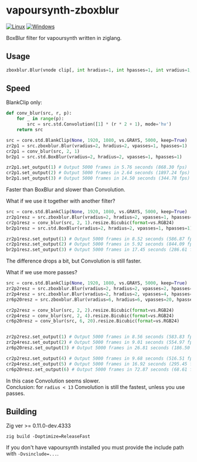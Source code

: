 # vapoursynth-zboxblur
[![Linux](https://github.com/dnjulek/vapoursynth-zboxblur/actions/workflows/linux-build.yml/badge.svg)](https://github.com/dnjulek/vapoursynth-zboxblur/actions/workflows/linux-build.yml)
[![Windows](https://github.com/dnjulek/vapoursynth-zboxblur/actions/workflows/windows-build.yml/badge.svg)](https://github.com/dnjulek/vapoursynth-zboxblur/actions/workflows/windows-build.yml)

BoxBlur filter for vapoursynth written in ziglang.

## Usage
```python
zboxblur.Blur(vnode clip[, int hradius=1, int hpasses=1, int vradius=1, int vpasses=1])
```

## Speed
BlankClip only:
```python
def conv_blur(src, r, p):
    for _ in range(p):
        src = src.std.Convolution([1] * (r * 2 + 1), mode='hv')
    return src

src = core.std.BlankClip(None, 1920, 1080, vs.GRAYS, 5000, keep=True)
zr2p1 = src.zboxblur.Blur(vradius=2, hradius=2, vpasses=1, hpasses=1)
cr2p1 = conv_blur(src, 2, 1)
br2p1 = src.std.BoxBlur(vradius=2, hradius=2, vpasses=1, hpasses=1)

zr2p1.set_output(1) # Output 5000 frames in 5.76 seconds (868.30 fps)
cr2p1.set_output(2) # Output 5000 frames in 2.64 seconds (1897.24 fps)
br2p1.set_output(3) # Output 5000 frames in 14.50 seconds (344.78 fps)
```
Faster than BoxBlur and slower than Convolution.

What if we use it together with another filter?
```python
src = core.std.BlankClip(None, 1920, 1080, vs.GRAYS, 5000, keep=True)
zr2p1resz = src.zboxblur.Blur(vradius=2, hradius=2, vpasses=1, hpasses=1).resize.Bicubic(format=vs.RGB24)
cr2p1resz = conv_blur(src, 2, 1).resize.Bicubic(format=vs.RGB24)
br2p1resz = src.std.BoxBlur(vradius=2, hradius=2, vpasses=1, hpasses=1).resize.Bicubic(format=vs.RGB24)

zr2p1resz.set_output(1) # Output 5000 frames in 8.52 seconds (586.87 fps)
cr2p1resz.set_output(2) # Output 5000 frames in 5.92 seconds (844.09 fps)
br2p1resz.set_output(3) # Output 5000 frames in 17.45 seconds (286.61 fps)
```
The difference drops a bit, but Convolution is still faster.

What if we use more passes?
```python
src = core.std.BlankClip(None, 1920, 1080, vs.GRAYS, 5000, keep=True)
zr2p2resz = src.zboxblur.Blur(vradius=2, hradius=2, vpasses=2, hpasses=2).resize.Bicubic(format=vs.RGB24)
zr2p4resz = src.zboxblur.Blur(vradius=2, hradius=2, vpasses=4, hpasses=4).resize.Bicubic(format=vs.RGB24)
zr6p20resz = src.zboxblur.Blur(vradius=6, hradius=6, vpasses=20, hpasses=20).resize.Bicubic(format=vs.RGB24)

cr2p2resz = conv_blur(src, 2, 2).resize.Bicubic(format=vs.RGB24)
cr2p4resz = conv_blur(src, 2, 4).resize.Bicubic(format=vs.RGB24)
cr6p20resz = conv_blur(src, 6, 20).resize.Bicubic(format=vs.RGB24)


zr2p2resz.set_output(1) # Output 5000 frames in 8.56 seconds (583.83 fps)
zr2p4resz.set_output(2) # Output 5000 frames in 9.01 seconds (554.97 fps)
zr6p20resz.set_output(3) # Output 5000 frames in 26.81 seconds (186.50 fps)

cr2p2resz.set_output(4) # Output 5000 frames in 9.68 seconds (516.51 fps)
cr2p4resz.set_output(5) # Output 5000 frames in 16.92 seconds (295.45 fps)
cr6p20resz.set_output(6) # Output 5000 frames in 72.87 seconds (68.61 fps)
```
In this case Convolution seems slower.\
Conclusion: for ``radius < 13`` Convolution is still the fastest, unless you use passes.
## Building
Zig ver >= 0.11.0-dev.4333

``zig build -Doptimize=ReleaseFast``

If you don't have vapoursynth installed you must provide the include path with ``-Dvsinclude=...``.